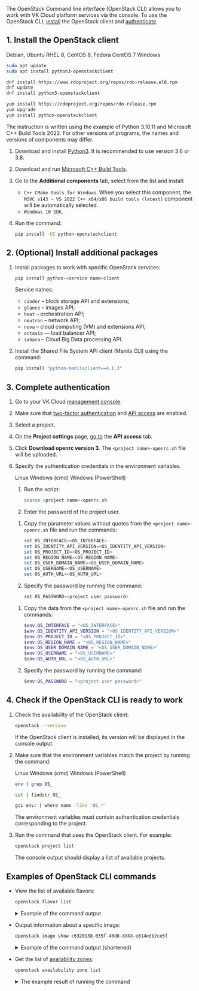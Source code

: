 The OpenStack Command line interface (OpenStack CLI) allows you to work with VK Cloud platform services via the console. To use the OpenStack CLI, [install](#1-install-the-openstack-client) the OpenStack client and [authenticate](#3_complete_authentication).

## 1. Install the OpenStack client

<tabs>
<tablist>
<tab>Debian, Ubuntu</tab>
<tab>RHEL 8, CentOS 8, Fedora</tab>
<tab>CentOS 7</tab>
<tab>Windows</tab>
</tablist>
<tabpanel>

```bash
sudo apt update
sudo apt install python3-openstackclient
```

</tabpanel>
<tabpanel>

```bash
dnf install https://www.rdoproject.org/repos/rdo-release.el8.rpm
dnf update
dnf install python3-openstackclient
```

</tabpanel>
<tabpanel>

```bash
yum install https://rdoproject.org/repos/rdo-release.rpm
yum upgrade
yum install python-openstackclient
```

</tabpanel>
<tabpanel>

The instruction is written using the example of Python 3.10.11 and Microsoft C++ Build Tools 2022. For other versions of programs, the names and versions of components may differ.

1. Download and install [Python3](https://www.python.org/downloads/windows/). It is recommended to use version 3.6 or 3.8.
2. Download and run [Microsoft C++ Build Tools](https://visualstudio.microsoft.com/ru/visual-cpp-build-tools/).
3. Go to the **Additional components** tab, select from the list and install:

   - `C++ CMake tools for Windows`. When you select this component, the `MSVC v143 - VS 2022 C++ x64/x86 build tools (latest)` component will be automatically selected.
   - `Windows 10 SDK`.

1. Run the command:

   ```bash
   pip install -UI python-openstackclient
   ```

</tabpanel>
</tabs>

## 2. (Optional) Install additional packages

1. Install packages to work with specific OpenStack services:

   ```bash
   pip install python-<service name>client
   ```

   Service names:

   - `cinder` – block storage API and extensions;
   - `glance` – images API;
   - `heat` – orchestration API;
   - `neutron` – network API;
   - `nova` – cloud computing (VM) and extensions API;
   - `octavia` — load balancer API;
   - `sahara` – Cloud Big Data processing API.

2. Install the Shared File System API client (Manila CLI) using the command:

   ```bash
   pip install "python-manilaclient==4.1.3"
   ```

## 3. Complete authentication

1. Go to your VK Cloud [management console](https://msk.cloud.vk.com/app/en).
1. Make sure that [two-factor authentication](/en/tools-for-using-services/vk-cloud-account/service-management/account-manage/manage-2fa) and [API access](/en/tools-for-using-services/api/rest-api/enable-api) are enabled.
3. Select a project.
4. On the **Project settings** page, [go to](https://msk.cloud.vk.com/app/project/keys/) the **API access** tab.
5. Click **Download openrc version 3**. The `<project name>-openrc.sh` file will be uploaded.
6. Specify the authentication credentials in the environment variables.

   <tabs>
   <tablist>
   <tab>Linux</tab>
   <tab>Windows (cmd)</tab>
   <tab>Windows (PowerShell)</tab>
   </tablist>
   <tabpanel>

   1. Run the script:

      ```bash
      source <project name>-openrc.sh
      ```

   2. Enter the password of the project user.

   </tabpanel>
   <tabpanel>

   1. Copy the parameter values without quotes from the `<project name>-openrc.sh` file and run the commands:

      ```powershell
      set OS_INTERFACE=<OS_INTERFACE>
      set OS_IDENTITY_API_VERSION=<OS_IDENTITY_API_VERSION>
      set OS_PROJECT_ID=<OS_PROJECT_ID>
      set OS_REGION_NAME=<OS_REGION_NAME>
      set OS_USER_DOMAIN_NAME=<OS_USER_DOMAIN_NAME>
      set OS_USERNAME=<OS_USERNAME>
      set OS_AUTH_URL=<OS_AUTH_URL>
      ```

   2. Specify the password by running the command:

      ```powershell
      set OS_PASSWORD=<project user password>
      ```

   </tabpanel>
   <tabpanel>

   1. Copy the data from the `<project name>-openrc.sh` file and run the commands:

      ```powershell
      $env:OS_INTERFACE = "<OS_INTERFACE>"
      $env:OS_IDENTITY_API_VERSION = "<OS_IDENTITY_API_VERSION>"
      $env:OS_PROJECT_ID = "<OS_PROJECT_ID>"
      $env:OS_REGION_NAME = "<OS_REGION_NAME>"
      $env:OS_USER_DOMAIN_NAME = "<OS_USER_DOMAIN_NAME>"
      $env:OS_USERNAME = "<OS_USERNAME>"
      $env:OS_AUTH_URL = "<OS_AUTH_URL>"
      ```

   2. Specify the password by running the command:

      ```powershell
      $env:OS_PASSWORD = "<project user password>"
      ```

   </tabpanel>
   </tabs>

## 4. Check if the OpenStack CLI is ready to work

1. Check the availability of the OpenStack client:

   ```bash
   openstack --version
   ```

   If the OpenStack client is installed, its version will be displayed in the console output.

2. Make sure that the environment variables match the project by running the command:

   <tabs>
   <tablist>
   <tab>Linux</tab>
   <tab>Windows (cmd)</tab>
   <tab>Windows (PowerShell)</tab>
   </tablist>
   <tabpanel>

   ```bash
   env | grep OS_
   ```

   </tabpanel>
   <tabpanel>

   ```bash
   set | findstr OS_
   ```
   </tabpanel>
   <tabpanel>

   ```bash
   gci env: | where name -like 'OS_*'
   ```

   </tabpanel>
   </tabs>

   The environment variables must contain authentication credentials corresponding to the project.

3. Run the command that uses the OpenStack client. For example:

   ```bash
   openstack project list
   ```

   The console output should display a list of available projects.

## Examples of OpenStack CLI commands

- View the list of available flavors:

   ```bash
   openstack flavor list
   ```

   <details>
   <summary>Example of the command output</summary>

   ```bash
   +--------------------------------------+-------------------+-------+------+-----------+-------+-----------+
   | ID                                   | Name              |   RAM | Disk | Ephemeral | VCPUs | Is Public |
   +--------------------------------------+-------------------+-------+------+-----------+-------+-----------+
   | 00bbf595-aa67-XXXX-b566-92cbe8d00941 | STD2-16-32        | 32768 |    0 |         0 |    16 | True      |
   | 03c66e24-b386-XXXX-91f8-36e898d7fa72 | STD3-1-2          |  2048 |    0 |         0 |     1 | True      |
   | 04db9642-04fe-XXXX-89cb-c5a778be9ef3 | STD2-6-24         | 24576 |    0 |         0 |     6 | True      |
   | 0c5d5d41-1317-XXXX-ab58-9c9e04da50d6 | STD2-4-12         | 12288 |    0 |         0 |     4 | True      |
   | 17f80791-c0dd-XXXX-adaa-8c4a83fa0c51 | STD2-8-16         | 16384 |    0 |         0 |     8 | True      |
   | 19ad4a49-5b3d-XXXX-a61d-b4b8b44c9842 | STD3-16-64        | 65536 |    0 |         0 |    16 | True      |
   | 19dc16ec-6d6c-XXXX-af1a-ff5cbb056bed | STD3-6-12         | 12288 |    0 |         0 |     6 | True      |
   ```

   </details>

- Output information about a specific image:

   ```bash
   openstack image show c6320138-035f-40d8-XXXX-e814edb2ce5f
   ```

   <details>
   <summary>Example of the command output (shortened)</summary>

    ```bash
    +------------------+------------------------------------------------------+
    | Field            | Value                                                |
    +------------------+------------------------------------------------------+
    | checksum         | 896ea37e28d82a548cedf1e0aa92XXXX                     |
    | container_format | bare                                                 |
    | created_at       | 2023-03-29T14:06:44Z                                 |
    | disk_format      | raw                                                  |
    | file             | /v2/images/c6320138-035f-40d8-XXXX-e814edb2ce5f/file |
    | id               | c6320138-035f-40d8-XXXX-e814edb2ce5f                 |
    | min_disk         | 0                                                    |
    | min_ram          | 0                                                    |
    | name             | Alt-Linux-P9-Starter-Kit                             |
    | owner            | b5b7ffd4ef0547e5b222f44555dfXXXX                     |
    | properties       | base_image_ref='1a8aa332-d8ef-4c40-XXXX-cade8b59aea3'|
    | protected        | False                                                |
    | schema           | /v2/schemas/image                                    |
    | size             | 1653604352                                           |
    | status           | active                                               |
    | tags             |                                                      |
    | updated_at       | 2023-03-29T14:08:15Z                                 |
    | visibility       | private                                              |
    +------------------+------------------------------------------------------+
    ```

   </details>

- Get the list of [availability zones](/en/intro/start/concepts/architecture#az):

   ```bash
   openstack availability zone list
   ```

   <details>
   <summary>The example result of running the command</summary>

    ```bash
    +-----------+-------------+
    | Zone Name | Zone Status |
    +-----------+-------------+
    | MS1       | available   |
    | GZ1       | available   |
    | ME1       | available   |
    +-----------+-------------+
    ```

   </details>
